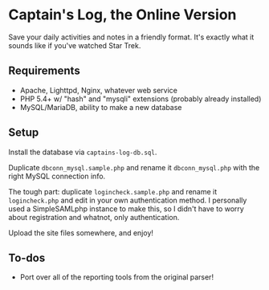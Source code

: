 # Captain's Log, the Online Version

Save your daily activities and notes in a friendly format. It's exactly what it sounds like if you've watched Star Trek.

## Requirements

- Apache, Lighttpd, Nginx, whatever web service
- PHP 5.4+ w/ "hash" and "mysqli" extensions (probably already installed)
- MySQL/MariaDB, ability to make a new database

## Setup

Install the database via `captains-log-db.sql`.

Duplicate `dbconn_mysql.sample.php` and rename it `dbconn_mysql.php` with the right MySQL connection info.

The tough part: duplicate `logincheck.sample.php` and rename it `logincheck.php` and edit in your own authentication method. I personally used a SimpleSAMLphp instance to make this, so I didn't have to worry about registration and whatnot, only authentication.

Upload the site files somewhere, and enjoy!

## To-dos

- Port over all of the reporting tools from the original parser!